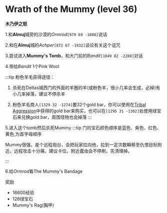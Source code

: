 # Wrath of the Mummy (level 36)
**木乃伊之怒**

1.和**Almuj**城旁的沙漠的*Ormrod*`[979 69 -1808]`说话

2.和在**Almuj**城的*Achper*`[872 67 -1932]`谈论有关这个诅咒

3.尝试进入**Mummy's Tomb**，和大门前的*Bandit*`[1049 82 -2288]`对话

4.带给*Bandit* 1个Pink Wool

:::tip
粉色羊毛获得途径：

1. 杀死在Deltas城西门的外面的羊圈的羊(或粉色羊，很小几率会生成，必掉)有小几率掉落，建议不停杀羊

2. 粉色羊毛商人`[1329 32 -1274]`要32个gold bar，你可以使用在[Tribal Aggression](/WynncraftCNguide/quests/lvl31-40/level%2035%20-%20Tribal%20Aggression.html)中获得的gold bar来购买，也可以在`[1295 31 -1302]`处使用绿宝石来兑换gold bar，周围怪物也会掉落
:::

5.进入这个tomb然后杀死Mummy
:::tip
门的宝石颜色顺序是蓝色、紫色、红色、黄色,为首字母顺序

Mummy很强，是个远程炮台，会把玩家拉向他，拉到一定次数瞬移至仇恨目标附近，远程攻击十分痛，建议卡位。附近蠹虫会不停刷，先清理掉。

:::

6.给*Ormrod*看The Mummy's Bandage

奖励
+ 16600经验
+ 128绿宝石
+ Mummy's Rag(胸甲)